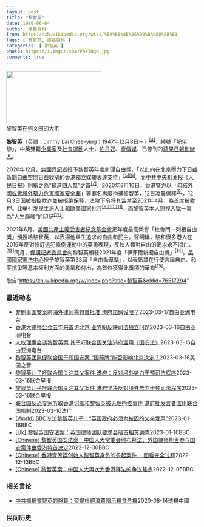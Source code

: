 ```yaml
---
layout: post
title: "黎智英"
date: 1989-06-04
author: 维基百科
from: https://zh.wikipedia.org/wiki/%E9%BB%8E%E6%99%BA%E8%8B%B1
tags: [ 黎智英, 维基百科 ]
categories: [ 黎智英 ]
photo: https://i.imgur.com/PhXTNqH.jpg
comments: true
---
```

<div class="mw-parser-output"><div id="noteTA-97071178" class="noteTA"><div class="noteTA-group"><div data-noteta-group-source="module" data-noteta-group="IT"></div></div><div class="noteTA-local"><div data-noteta-code="zh:巧克力; zh-tw:巧克力; zh-hk:朱古力; zh-cn:巧克力;"></div><div data-noteta-code="zh-tw:黑道; zh-hk:黑社會; zh-cn:黑社会;"></div><div data-noteta-code="zh-tw:飯店; zh-hk:酒店; zh-cn:饭店;"></div><div data-noteta-code="zh-tw:伍佛維茲; zh-hk:沃夫維茲 ;zh-cn:沃尔福威茨;"></div></div></div>

<div class="thumb tright"><div class="thumbinner" style="width:252px;"><a href="/wiki/File:Jimmy_Lai_Chee-ying_home_in_Ho_Man_Tin_20200418.png" class="image"><img src="//upload.wikimedia.org/wikipedia/commons/thumb/9/9f/Jimmy_Lai_Chee-ying_home_in_Ho_Man_Tin_20200418.png/250px-Jimmy_Lai_Chee-ying_home_in_Ho_Man_Tin_20200418.png" decoding="async" width="250" height="140" class="thumbimage" srcset="//upload.wikimedia.org/wikipedia/commons/thumb/9/9f/Jimmy_Lai_Chee-ying_home_in_Ho_Man_Tin_20200418.png/375px-Jimmy_Lai_Chee-ying_home_in_Ho_Man_Tin_20200418.png 1.5x, //upload.wikimedia.org/wikipedia/commons/thumb/9/9f/Jimmy_Lai_Chee-ying_home_in_Ho_Man_Tin_20200418.png/500px-Jimmy_Lai_Chee-ying_home_in_Ho_Man_Tin_20200418.png 2x" data-file-width="861" data-file-height="481"></a>  <div class="thumbcaption"><div class="magnify"><a href="/wiki/File:Jimmy_Lai_Chee-ying_home_in_Ho_Man_Tin_20200418.png" class="internal" title="放大"></a></div>黎智英在<a href="/wiki/%E4%BD%95%E6%96%87%E7%94%B0" title="何文田">何文田</a>的大宅</div></div></div>
<p><b>黎智英</b>（英語：<span lang="en">Jimmy Lai Chee-ying</span>；1947年12月8日<span class="useeditintro" title="Template:BLP editintro">－</span>）<sup id="cite_ref-7" class="reference"><a href="#cite_note-7">[4]</a></sup>，綽號「肥佬黎」，中英雙籍<a href="/wiki/%E4%BC%81%E4%B8%9A%E5%AE%B6" title="企业家">企業家</a>及<a href="/wiki/%E7%A4%BE%E6%9C%83%E9%81%8B%E5%8B%95" title="社會運動">社會運動</a>人士，<a href="/wiki/%E4%BD%90%E4%B8%B9%E5%A5%B4" title="佐丹奴">佐丹奴</a>、<a href="/wiki/%E5%A3%B9%E5%82%B3%E5%AA%92" title="壹傳媒">壹傳媒</a>、已停刊的<a href="/wiki/%E8%98%8B%E6%9E%9C%E6%97%A5%E5%A0%B1_(%E9%A6%99%E6%B8%AF)" title="蘋果日報 (香港)">蘋果日報</a><a href="/wiki/%E5%89%B5%E8%BE%A6%E4%BA%BA" class="mw-redirect" title="創辦人">創辦人</a>。
</p><p>2020年12月，<a href="/wiki/%E7%84%A1%E5%9C%8B%E7%95%8C%E8%A8%98%E8%80%85" class="mw-redirect" title="無國界記者">無國界記者</a>授予黎智英年度新聞自由獎，「以此向在北京壓力下日益新聞自由空間日益收窄的香港獨立媒體表達支持」<sup id="cite_ref-8" class="reference"><a href="#cite_note-8">[5]</a></sup><sup id="cite_ref-9" class="reference"><a href="#cite_note-9">[6]</a></sup>。而<a href="/wiki/%E4%B8%AD%E5%85%B1%E4%B8%AD%E5%A4%AE%E6%9C%BA%E5%85%B3%E6%8A%A5" title="中共中央机关报">中共中央机关报</a>《<a href="/wiki/%E4%BA%BA%E6%B0%91%E6%97%A5%E6%8A%A5" title="人民日报">人民日报</a>》則稱之為“<a href="/wiki/%E7%A5%B8%E6%B8%AF%E5%9B%9B%E4%BA%BA%E5%B8%AE" title="祸港四人帮">禍港四人幫</a>”之首<sup id="cite_ref-王平2019_10-0" class="reference"><a href="#cite_note-王平2019-10">[7]</a></sup>。2020年8月10日，香港警方以「<a href="/wiki/%E4%B8%AD%E8%8F%AF%E4%BA%BA%E6%B0%91%E5%85%B1%E5%92%8C%E5%9C%8B%E9%A6%99%E6%B8%AF%E7%89%B9%E5%88%A5%E8%A1%8C%E6%94%BF%E5%8D%80%E7%B6%AD%E8%AD%B7%E5%9C%8B%E5%AE%B6%E5%AE%89%E5%85%A8%E6%B3%95" title="中華人民共和國香港特別行政區維護國家安全法">勾結外國或者境外勢力危害國家安全罪</a>」等罪名再度拘捕黎智英，12日凌晨保釋<sup id="cite_ref-auto_11-0" class="reference"><a href="#cite_note-auto-11">[8]</a></sup>，12月3日因被指控欺诈並被拒绝保释，法院下令将其监禁至2021年4月，為首度被收押。此举引发民主派人士和歐美國家批评<sup id="cite_ref-12" class="reference"><a href="#cite_note-12">[9]</a></sup><sup id="cite_ref-13" class="reference"><a href="#cite_note-13">[10]</a></sup><sup id="cite_ref-over100_14-0" class="reference"><a href="#cite_note-over100-14">[11]</a></sup>。而黎智英本人则视入獄一事為“人生巔峰”的印記<sup id="cite_ref-15" class="reference"><a href="#cite_note-15">[12]</a></sup>。
</p><p>2021年6月，<a href="/wiki/%E5%85%B1%E7%94%A2%E4%B8%BB%E7%BE%A9%E5%8F%97%E9%9B%A3%E8%80%85%E7%B4%80%E5%BF%B5%E5%9F%BA%E9%87%91%E6%9C%83" title="共產主義受難者紀念基金會">美國共產主義受害者紀念基金會</a>把年度最高榮譽「杜魯門—列根自由獎」頒授給黎智英，以表揚他畢生追求的自由和民主。聲明稱，黎和很多港人在2019年反對修訂逃犯條例運動中的英勇表現，反映人類對自由的渴求永不消亡。<sup id="cite_ref-16" class="reference"><a href="#cite_note-16">[13]</a></sup>同月，<a href="/wiki/%E4%BF%9D%E8%AD%B7%E8%A8%98%E8%80%85%E5%A7%94%E5%93%A1%E6%9C%83" title="保護記者委員會">保護記者委員會</a>向黎智英頒發2021年度「伊菲爾新聞自由獎」<sup id="cite_ref-17" class="reference"><a href="#cite_note-17">[14]</a></sup>。<a href="/wiki/%E5%9C%8B%E5%AE%B6%E6%86%B2%E6%B3%95%E4%B8%AD%E5%BF%83" title="國家憲法中心">美國國家憲法中心</a>授予黎智英第33屆「自由勛章獎」，以表彰其在行使言論自由、和平抗爭等基本權利方面的勇氣和付出，為首位獲得此獎項的華裔<sup id="cite_ref-18" class="reference"><a href="#cite_note-18">[15]</a></sup>。
</p>
</div><!--esi <esi:include src="/esitest-fa8a495983347898/content" /> --><noscript><img src="//zh.wikipedia.org/wiki/Special:CentralAutoLogin/start?type=1x1" alt="" title="" width="1" height="1" style="border: none; position: absolute;"></noscript>
<div class="printfooter" data-nosnippet="">取自“<a dir="ltr" href="https://zh.wikipedia.org/w/index.php?title=黎智英&amp;oldid=76517294">https://zh.wikipedia.org/w/index.php?title=黎智英&amp;oldid=76517294</a>”</div><div id="recent-news"><h3>最近动态</h3><ul><li><a href="https://nodebe4.github.io/waimei/2023-03-17/%E9%9D%9E%E5%88%91%E4%BA%8B%E5%9B%BD%E5%AE%89%E6%A1%88%E8%81%98%E6%B5%B7%E5%A4%96%E5%BE%8B%E5%B8%88%E9%9C%80%E7%89%B9%E9%A6%96%E6%89%B9%E5%87%86-%E6%B8%AF%E5%BA%9C%E5%8A%A0%E7%A0%81%E8%AE%BE%E9%99%90" title="非刑事国安案聘海外律师需特首批准 港府加码设限？—— 壹传媒创办人黎智英涉及国安案件聘用海外律师，引发北京要求港府修订《法律执业者条例》。新建议对于聘用海外律师，不仅限于国安刑事案。评论指，港府...">非刑事国安案聘海外律师需特首批准 港府加码设限？</a><time>2023-03-17</time><a class="tag">自由亚洲电台</a></li>
<li><a href="https://nodebe4.github.io/waimei/2023-03-16/%E9%A6%99%E6%B8%AF%E5%A4%A7%E5%BE%8B%E5%B8%88%E5%85%AC%E4%BC%9A%E4%BA%94%E5%B9%B4%E6%9D%A5%E9%A6%96%E8%AE%BF%E5%8C%97%E4%BA%AC-%E4%B8%9A%E7%95%8C%E7%9B%BC%E5%8F%8D%E6%98%A0%E5%8F%B8%E6%B3%95%E7%8B%AC%E7%AB%8B%E9%97%AE%E9%A2%98" title="香港大律师公会五年来首访北京 业界盼反映司法独立问题—— 近年与北京关系一度恶化的香港大律师公会将于下月赴京，与港澳办等会面。这是公会五年来首次访京。有法律界人士认为，近年黎智英案等港版国安法案...">香港大律师公会五年来首访北京 业界盼反映司法独立问题</a><time>2023-03-16</time><a class="tag">自由亚洲电台</a></li>
<li><a href="https://nodebe4.github.io/waimei/2023-03-16/%E4%BA%BA%E6%9D%83%E7%90%86%E4%BA%8B%E4%BC%9A%E8%B0%88%E9%BB%8E%E6%99%BA%E8%8B%B1%E6%A1%88-%E5%85%B6%E5%AD%90%E5%90%81%E8%81%94%E5%90%88%E5%9B%BD%E5%85%B3%E6%B3%A8%E6%B8%AF%E5%BA%9C%E6%BB%A5%E7%94%A8-%E5%9B%BD%E5%AE%89%E6%B3%95" title="人权理事会谈黎智英案 其子吁联合国关注港府滥用《国安法》—— 壹传媒创办人黎智英被指控违反《香港国安法》，案件开审前已被囚逾2年。其子和法律团队出席联合国人权理事会，讲述黎智英情况并呼吁协助释放...">人权理事会谈黎智英案 其子吁联合国关注港府滥用《国安法》</a><time>2023-03-16</time><a class="tag">自由亚洲电台</a></li>
<li><a href="https://nodebe4.github.io/waimei/2023-03-16/%E9%BB%8E%E6%99%BA%E8%8B%B1%E5%9B%A2%E9%98%9F%E4%BF%83%E8%81%94%E5%90%88%E5%9B%BD%E5%B9%B2%E9%A2%84%E5%9B%BD%E5%AE%89%E6%A1%88-%E5%9B%BD%E9%99%85%E7%89%8C-%E8%83%BD%E5%90%A6%E5%BD%B1%E5%93%8D%E5%8C%97%E4%BA%AC%E5%86%B3%E5%AE%9A" title="黎智英团队促联合国干预国安案 “国际牌”能否影响北京决定？—— Thu, 16 Mar 2023 12:46:22 GMT 资料照 - 香港著名媒体人士、前香港壹传媒创办人黎智英。 前香港壹传媒...">黎智英团队促联合国干预国安案 “国际牌”能否影响北京决定？</a><time>2023-03-16</time><a class="tag">美国之音</a></li>
<li><a href="https://nodebe4.github.io/waimei/2023-03-16/%E9%BB%8E%E6%99%BA%E8%8B%B1%E5%84%BF%E5%AD%90%E5%90%81%E8%81%94%E5%90%88%E5%9B%BD%E5%85%B3%E6%B3%A8%E5%85%B6%E7%88%B6%E6%A1%88%E4%BB%B6-%E6%B8%AF%E5%BA%9C-%E5%8F%8D%E5%AF%B9%E5%A2%83%E5%A4%96%E5%8A%BF%E5%8A%9B%E5%B9%B2%E9%A2%84%E5%8F%B8%E6%B3%95%E7%A8%8B%E5%BA%8F" title="黎智英儿子吁联合国关注其父案件 港府：反对境外势力干预司法程序—— 针对壹传媒创始人黎智英的国际法律团队和儿子呼吁联合国关注黎智英涉及《香港国安法》案件，香港特区政府星期三（3月15日）表达强烈...">黎智英儿子吁联合国关注其父案件 港府：反对境外势力干预司法程序</a><time>2023-03-16</time><a class="tag">联合早报</a></li>
<li><a href="https://nodebe4.github.io/waimei/2023-03-16/%E9%BB%8E%E6%99%BA%E8%8B%B1%E5%84%BF%E5%AD%90%E5%90%81%E8%81%94%E5%90%88%E5%9B%BD%E5%85%B3%E6%B3%A8%E5%85%B6%E7%88%B6%E6%A1%88%E4%BB%B6-%E6%B8%AF%E5%BA%9C%E5%9D%9A%E5%86%B3%E5%8F%8D%E5%AF%B9%E5%A2%83%E5%A4%96%E5%8A%BF%E5%8A%9B%E5%B9%B2%E9%A2%84%E5%8F%B8%E6%B3%95%E7%A8%8B%E5%BA%8F" title="黎智英儿子吁联合国关注其父案件 港府坚决反对境外势力干预司法程序—— 针对壹传媒创始人黎智英的国际法律团队和儿子呼吁联合国关注黎智英涉及《香港国安法》案件，香港特区政府星期三（3月15日）表达强...">黎智英儿子吁联合国关注其父案件 港府坚决反对境外势力干预司法程序</a><time>2023-03-16</time><a class="tag">联合早报</a></li>
<li><a href="https://nodebe4.github.io/waimei/2023-03-16/%E8%81%94%E5%90%88%E5%9B%BD%E5%8F%8D%E6%81%90%E4%B8%93%E5%AE%B6%E5%90%AC%E5%8F%96%E9%A6%99%E6%B8%AF%E8%AE%B0%E8%80%85%E5%92%8C%E9%BB%8E%E6%99%BA%E8%8B%B1%E8%A2%AB%E6%97%A0%E7%90%86%E6%8B%98%E6%8E%A7%E4%BA%8B%E4%BB%B6-%E6%B8%AF%E5%BA%9C%E6%89%B9%E5%8F%91%E8%A8%80%E8%80%85%E6%BB%A5%E7%94%A8%E8%81%94%E5%90%88%E5%9B%BD%E6%9C%BA%E5%88%B6" title="联合国反恐专家听取香港记者和黎智英被无理拘控事件 港府批发言者滥用联合国机制—— 16/03/2023 - 08:51 在联合国人权理事会的反恐特别报告员对话中，传媒大亨黎智英的国际法律团队和国...">联合国反恐专家听取香港记者和黎智英被无理拘控事件  港府批发言者滥用联合国机制</a><time>2023-03-16</time><a class="tag">法广</a></li>
<li><a href="https://nodebe4.github.io/waimei/2023-01-16/World-BBC%E4%B8%93%E8%AE%BF%E9%BB%8E%E6%99%BA%E8%8B%B1%E5%84%BF%E5%AD%90-%E8%8B%B1%E5%9B%BD%E6%94%BF%E5%BA%9C%E5%BF%85%E9%A1%BB%E4%B8%BA%E8%A2%AB%E5%9B%9A%E7%9A%84%E7%88%B6%E4%BA%B2%E5%8F%91%E5%A3%B0" title="[World] BBC专访黎智英儿子：“英国政府必须为被囚的父亲发声”—— BBC专访黎智英儿子：“英国政府必须为被囚的父亲发声” 你的器材不支持播放多媒体材料 BBC专访黎智英儿子：“英国政府...">[World] BBC专访黎智英儿子：“英国政府必须为被囚的父亲发声”</a><time>2023-01-16</time><a class="tag">BBC</a></li>
<li><a href="https://nodebe4.github.io/waimei/2023-01-10/Uk-%E9%BB%8E%E6%99%BA%E8%8B%B1%E5%9B%BD%E5%AE%89%E6%B3%95%E6%A1%88-%E8%8B%B1%E5%9B%BD%E5%BE%8B%E5%B8%88%E5%9B%A2%E9%98%9F%E8%A6%81%E6%B1%82%E4%BC%9A%E6%99%A4%E9%A6%96%E7%9B%B8%E8%8B%8F%E7%BA%B3%E5%85%8B" title="[Uk] 黎智英国安法案：英国律师团队要求会晤首相苏纳克—— 黎智英国安法案：英国律师团队要求会晤首相苏纳克 丹尼（Danny Vincent） BBC记者　香港报道 2023年1月10日 图像...">[Uk] 黎智英国安法案：英国律师团队要求会晤首相苏纳克</a><time>2023-01-10</time><a class="tag">BBC</a></li>
<li><a href="https://nodebe4.github.io/waimei/2022-12-30/Chinese-%E9%BB%8E%E6%99%BA%E8%8B%B1%E5%9B%BD%E5%AE%89%E6%B3%95%E6%A1%88-%E4%B8%AD%E5%9B%BD%E4%BA%BA%E5%A4%A7%E5%B8%B8%E5%A7%94%E4%BC%9A%E9%A2%81%E5%B8%83%E9%87%8A%E6%B3%95-%E5%A4%96%E5%9B%BD%E5%BE%8B%E5%B8%88%E8%83%BD%E5%90%A6%E5%8F%82%E4%B8%8E%E5%9B%BD%E5%AE%89%E6%A1%88%E4%BB%B6%E7%94%B1%E9%A6%99%E6%B8%AF%E7%89%B9%E9%A6%96%E5%86%B3%E5%AE%9A" title="[Chinese] 黎智英国安法案：中国人大常委会颁布释法，外国律师能否参与国安案件由香港特首决定—— 黎智英国安法案：中国人大常委会颁布释法，外国律师能否参与国安案件由香港特首决定 2022年...">[Chinese] 黎智英国安法案：中国人大常委会颁布释法，外国律师能否参与国安案件由香港特首决定</a><time>2022-12-30</time><a class="tag">BBC</a></li>
<li><a href="https://nodebe4.github.io/waimei/2022-12-13/Chinese-%E9%A6%99%E6%B8%AF%E5%A3%B9%E4%BC%A0%E5%AA%92%E5%88%9B%E5%A7%8B%E4%BA%BA%E9%BB%8E%E6%99%BA%E8%8B%B1%E8%BA%AB%E8%B4%9F%E7%9A%84%E5%A4%9A%E8%B5%B7%E6%A1%88%E4%BB%B6-%E4%B8%80%E5%9B%BE%E7%9C%8B%E5%AE%8C%E5%85%A8%E8%BF%87%E7%A8%8B" title="[Chinese] 香港壹传媒创始人黎智英身负的多起案件 一图看完全过程—— 香港壹传媒创始人黎智英身负的多起案件 一图看完全过程 2022年12月10日 最近更新： 2022年12月13日 图...">[Chinese] 香港壹传媒创始人黎智英身负的多起案件 一图看完全过程</a><time>2022-12-13</time><a class="tag">BBC</a></li>
<li><a href="https://nodebe4.github.io/waimei/2022-12-05/Chinese-%E9%BB%8E%E6%99%BA%E8%8B%B1%E6%A1%88-%E4%B8%AD%E5%9B%BD%E4%BA%BA%E5%A4%A7%E5%86%8D%E6%AC%A1%E4%B8%BA%E9%A6%99%E6%B8%AF%E9%87%8A%E6%B3%95%E7%9A%84%E4%BA%89%E8%AE%AE%E7%84%A6%E7%82%B9" title="[Chinese] 黎智英案：中国人大再次为香港释法的争议焦点—— 黎智英案：中国人大再次为香港释法的争议焦点 2022年12月6日 图像来源，EPA 图像加注文字， 黎智英自2020年底起被收...">[Chinese] 黎智英案：中国人大再次为香港释法的争议焦点</a><time>2022-12-05</time><a class="tag">BBC</a></li>
</ul></div><div id="open-opinion"><h3>相关言论</h3><ul><li><a href="https://nodebe4.github.io/opinion/2020-08-14/%E4%B8%AD%E5%85%B1%E6%8A%93%E6%8D%95%E9%BB%8E%E6%99%BA%E8%8B%B1%E7%9A%84%E7%9B%A4%E7%AE%97-%E7%BF%92%E6%8F%90%E6%9D%9C%E7%B5%95%E6%B5%AA%E8%B2%BB%E6%9A%97%E7%A4%BA%E7%B3%A7%E9%A3%9F%E5%8D%B1%E6%A9%9F/" title="透視中國">中共抓捕黎智英的盤算；習提杜絕浪費暗示糧食危機</a><time>2020-08-14</time><a class="tag">透視中國</a></li>
</ul></div><div id="mjls-record"><h3>民间历史</h3><ul></ul></div>